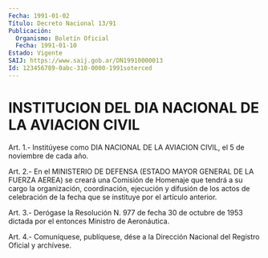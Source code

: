 ```yaml
---
Fecha: 1991-01-02
Título: Decreto Nacional 13/91
Publicación:
  Organismo: Boletín Oficial
  Fecha: 1991-01-10
Estado: Vigente
SAIJ: https://www.saij.gob.ar/DN19910000013
Id: 123456789-0abc-310-0000-1991soterced
---
```

# INSTITUCION DEL DIA NACIONAL DE LA AVIACION CIVIL

<a id="1"></a>
Art. 1.- Institúyese como DIA NACIONAL DE LA AVIACION CIVIL, el 5 de noviembre de cada año.

<a id="2"></a>
Art.  2.- En el MINISTERIO DE DEFENSA (ESTADO MAYOR GENERAL DE LA FUERZA AEREA)  se  creará  una Comisión de Homenaje que tendrá a su cargo la organización, coordinación,  ejecución  y  difusión  de los  actos  de  celebración  de  la  fecha  que se instituye por el artículo anterior.

<a id="3"></a>
Art.  3.- Derógase la Resolución N. 977 de fecha 30 de octubre de  1953  dictada    por   el  entonces  Ministro  de  Aeronáutica.

<a id="4"></a>
Art. 4.- Comuníquese, publíquese, dése a la Dirección Nacional del Registro Oficial y archívese.